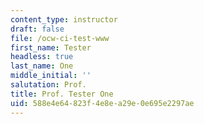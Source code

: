 ```yaml
---
content_type: instructor
draft: false
file: /ocw-ci-test-www
first_name: Tester
headless: true
last_name: One
middle_initial: ''
salutation: Prof.
title: Prof. Tester One
uid: 588e4e64-823f-4e8e-a29e-0e695e2297ae
---
```

